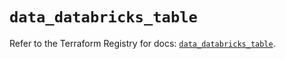 # `data_databricks_table`

Refer to the Terraform Registry for docs: [`data_databricks_table`](https://registry.terraform.io/providers/databricks/databricks/1.85.0/docs/data-sources/table).
